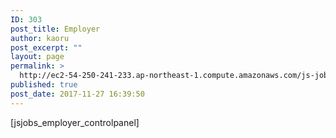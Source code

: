 ```yaml
---
ID: 303
post_title: Employer
author: kaoru
post_excerpt: ""
layout: page
permalink: >
  http://ec2-54-250-241-233.ap-northeast-1.compute.amazonaws.com/js-jobs-employer-controlpanel/
published: true
post_date: 2017-11-27 16:39:50
---
```

[jsjobs_employer_controlpanel]